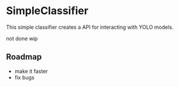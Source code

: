 # SimpleClassifier
This simple classifier creates a API for interacting with YOLO models. 


not done wip 
## Roadmap

- make it faster
- fix bugs 

